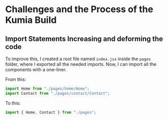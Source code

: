 # Challenges and the Process of the Kumia Build

## Import Statements Increasing and deforming the code

To improve this, I created a root file named `index.jsx` inside the `pages` folder, where I exported all the needed imports. Now, I can import all the components with a one-liner.

From this:

```js
import Home from "./pages/home/Home";
import Contact from "./pages/contact/Contact";
```

To this:

```js
import { Home, Contact } from "./pages";
```